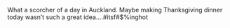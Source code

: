 <!--
id: 1727073128
link: http://kevinisom.info/post/1727073128/what-a-scorcher-of-a-day-in-auckland-maybe-making
slug: what-a-scorcher-of-a-day-in-auckland-maybe-making
date: Tue Nov 30 2010 02:59:06 GMT+1300 (NZDT)
raw: {"blog_name":"kevinisom","id":1727073128,"post_url":"http://kevinisom.info/post/1727073128/what-a-scorcher-of-a-day-in-auckland-maybe-making","slug":"what-a-scorcher-of-a-day-in-auckland-maybe-making","type":"text","date":"2010-11-29 13:59:06 GMT","timestamp":1291039146,"state":"published","format":"html","reblog_key":"alAjIzjU","tags":[],"short_url":"http://tmblr.co/Zw68Yy1cyGje","highlighted":[],"feed_item":"http://twitter.com/kev_nz/statuses/8734760763392000","from_feed_id":"650289","note_count":0,"title":null,"body":"<p>What a scorcher of a day in Auckland. Maybe making Thanksgiving dinner today wasn&#8217;t such a great idea&#8230;.#itsf#$%inghot</p>"}
publish: 2010-11-030
tags: 
title: null
-->


What a scorcher of a day in Auckland. Maybe making Thanksgiving dinner
today wasn’t such a great idea….\#itsf\#\$%inghot


